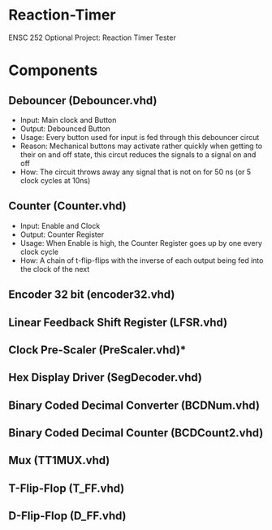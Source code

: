 # Reaction-Timer
ENSC 252 Optional Project: Reaction Timer Tester
# Components
## Debouncer (Debouncer.vhd)
- Input: Main clock and Button
- Output: Debounced Button
- Usage: Every button used for input is fed through this debouncer circut
- Reason: Mechanical buttons may activate rather quickly when getting to their on and off state, this circut reduces the signals to a signal on and off
- How: The circuit throws away any signal that is not on for 50 ns (or 5 clock cycles at 10ns)
## Counter (Counter.vhd)
- Input: Enable and Clock
- Output: Counter Register
- Usage: When Enable is high, the Counter Register goes up by one every clock cycle
- How: A chain of t-flip-flips with the inverse of each output being fed into the clock of the next
## Encoder 32 bit (encoder32.vhd)

## Linear Feedback Shift Register (LFSR.vhd)

## Clock Pre-Scaler (PreScaler.vhd)*

## Hex Display Driver (SegDecoder.vhd)

## Binary Coded Decimal Converter (BCDNum.vhd)

## Binary Coded Decimal Counter (BCDCount2.vhd)

## Mux (TT1MUX.vhd)

## T-Flip-Flop (T_FF.vhd)

## D-Flip-Flop (D_FF.vhd)


